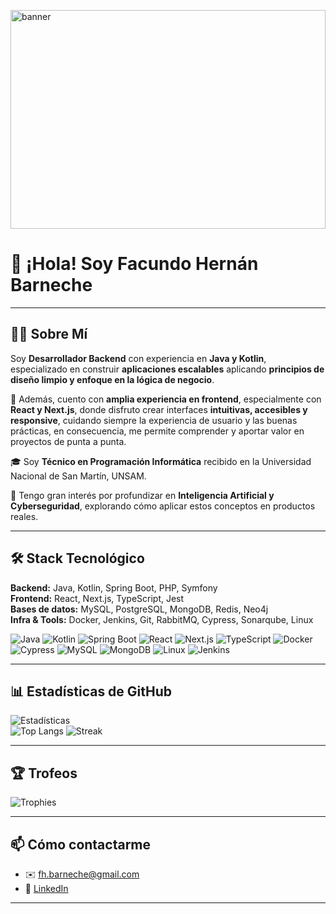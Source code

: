 <img 
  src="https://github.com/user-attachments/assets/4feb0a92-dad2-4236-9f1d-0e133f94ab1b" 
  alt="banner" 
  width="100%" 
  height="350px"
/>

# 👋 ¡Hola! Soy Facundo Hernán Barneche  

---

## 👨‍💻 Sobre Mí  

Soy **Desarrollador Backend** con experiencia en **Java y Kotlin**, especializado en construir **aplicaciones escalables** aplicando **principios de diseño limpio y enfoque en la lógica de negocio**.  

🎨 Además, cuento con **amplia experiencia en frontend**, especialmente con **React y Next.js**, donde disfruto crear interfaces **intuitivas, accesibles y responsive**, cuidando siempre la experiencia de usuario y las buenas prácticas, en consecuencia, me permite comprender y aportar valor en proyectos de punta a punta.  

🎓 Soy **Técnico en Programación Informática** recibido en la Universidad Nacional de San Martín, UNSAM.  

🤖 Tengo gran interés por profundizar en **Inteligencia Artificial y Cyberseguridad**, explorando cómo aplicar estos conceptos en productos reales.  

---

## 🛠 Stack Tecnológico  

**Backend:** Java, Kotlin, Spring Boot, PHP, Symfony  
**Frontend:** React, Next.js, TypeScript, Jest  
**Bases de datos:** MySQL, PostgreSQL, MongoDB, Redis, Neo4j  
**Infra & Tools:** Docker, Jenkins, Git, RabbitMQ, Cypress, Sonarqube, Linux  

![Java](https://img.shields.io/badge/Java-ED8B00?style=for-the-badge&logo=openjdk&logoColor=white)
![Kotlin](https://img.shields.io/badge/Kotlin-7F52FF?style=for-the-badge&logo=kotlin&logoColor=white)
![Spring Boot](https://img.shields.io/badge/Spring_Boot-6DB33F?style=for-the-badge&logo=springboot&logoColor=white)
![React](https://img.shields.io/badge/React-61DAFB?style=for-the-badge&logo=react&logoColor=black)
![Next.js](https://img.shields.io/badge/Next.js-000000?style=for-the-badge&logo=nextdotjs&logoColor=white)
![TypeScript](https://img.shields.io/badge/TypeScript-3178C6?style=for-the-badge&logo=typescript&logoColor=white)
![Docker](https://img.shields.io/badge/Docker-2496ED?style=for-the-badge&logo=docker&logoColor=white)
![Cypress](https://img.shields.io/badge/Cypress-17202C?style=for-the-badge&logo=cypress&logoColor=white)
![MySQL](https://img.shields.io/badge/MySQL-005C84?style=for-the-badge&logo=mysql&logoColor=white)
![MongoDB](https://img.shields.io/badge/MongoDB-47A248?style=for-the-badge&logo=mongodb&logoColor=white)
![Linux](https://img.shields.io/badge/Linux-FCC624?style=for-the-badge&logo=linux&logoColor=black)
![Jenkins](https://img.shields.io/badge/Jenkins-D24939?style=for-the-badge&logo=jenkins&logoColor=white)


---

## 📊 Estadísticas de GitHub  

![Estadísticas](https://github-readme-stats.vercel.app/api?username=facubarneche&show_icons=true&theme=radical)  
![Top Langs](https://github-readme-stats.vercel.app/api/top-langs/?username=facubarneche&layout=compact&theme=radical&hide=html,python,jupyter%20notebook)
![Streak](https://streak-stats.demolab.com/?user=facubarneche&theme=radical)  


---

## 🏆 Trofeos  

![Trophies](https://github-profile-trophy.vercel.app/?username=facubarneche&theme=radical&no-frame=true&margin-w=5&row=1)  

---

## 📫 Cómo contactarme  

- ✉️ fh.barneche@gmail.com  
- 💼 [LinkedIn](https://www.linkedin.com/in/facundo-barneche/)  

---
